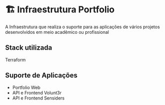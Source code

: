 # 🏗️ Infraestrutura Portfolio

A Infraestrutura que realiza o suporte para as aplicações de vários projetos desenvolvidos
em meio acadêmico ou profissional

## Stack utilizada

Terraform

## Suporte de Aplicações
- Portfolio Web
- API e Frontend Volunt3r
- API e Frontend Sensiders

